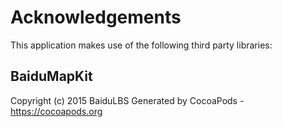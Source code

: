 # Acknowledgements
This application makes use of the following third party libraries:

## BaiduMapKit

Copyright (c) 2015 BaiduLBS
Generated by CocoaPods - https://cocoapods.org
